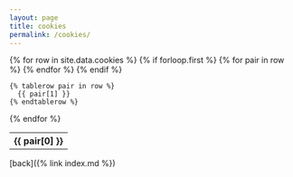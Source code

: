```yaml
---
layout: page
title: cookies
permalink: /cookies/
---
```


<!-- <script src="{{ base.url | prepend: site.url }}/scripts/aws-sdk-2.713.0.min.js"></script> -->
<!-- <script src="{{ base.url | prepend: site.url }}/scripts/cookies.js"></script> -->

<table>
  {% for row in site.data.cookies %}
    {% if forloop.first %}
    <tr>
      {% for pair in row %}
        <th>{{ pair[0] }}</th>
      {% endfor %}
    </tr>
    {% endif %}

    {% tablerow pair in row %}
      {{ pair[1] }}
    {% endtablerow %}
  {% endfor %}
</table>
[back]({% link index.md %})